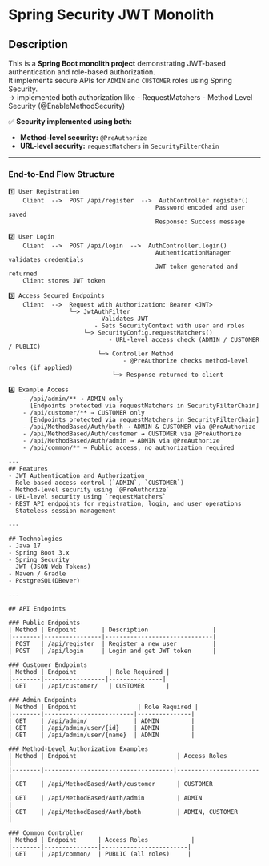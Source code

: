 # Spring Security JWT Monolith

## Description
This is a **Spring Boot monolith project** demonstrating JWT-based authentication and role-based authorization.  
It implements secure APIs for `ADMIN` and `CUSTOMER` roles using Spring Security.  
    -> implemented both authorization like
                  - RequestMatchers
                  - Method Level Security (@EnableMethodSecurity)




✅ **Security implemented using both:** 
- **Method-level security:** `@PreAuthorize`  
- **URL-level security:** `requestMatchers` in `SecurityFilterChain`  

---


### End-to-End Flow Structure

```text
1️⃣ User Registration
    Client  -->  POST /api/register  -->  AuthController.register()
                                         Password encoded and user saved
                                         Response: Success message

2️⃣ User Login
    Client  -->  POST /api/login  -->  AuthController.login()
                                         AuthenticationManager validates credentials
                                         JWT token generated and returned
    Client stores JWT token

3️⃣ Access Secured Endpoints
    Client  -->  Request with Authorization: Bearer <JWT>
                 └─> JwtAuthFilter
                        - Validates JWT
                        - Sets SecurityContext with user and roles
                     └─> SecurityConfig.requestMatchers()
                            - URL-level access check (ADMIN / CUSTOMER / PUBLIC)
                         └─> Controller Method
                                - @PreAuthorize checks method-level roles (if applied)
                             └─> Response returned to client

4️⃣ Example Access
    - /api/admin/** → ADMIN only 
      [Endpoints protected via requestMatchers in SecurityFilterChain]
    - /api/customer/** → CUSTOMER only 
      [Endpoints protected via requestMatchers in SecurityFilterChain]
    - /api/MethodBased/Auth/both → ADMIN & CUSTOMER via @PreAuthorize
    - /api/MethodBased/Auth/customer → CUSTOMER via @PreAuthorize
    - /api/MethodBased/Auth/admin → ADMIN via @PreAuthorize
    - /api/common/** → Public access, no authorization required

---
## Features
- JWT Authentication and Authorization
- Role-based access control (`ADMIN`, `CUSTOMER`)
- Method-level security using `@PreAuthorize`
- URL-level security using `requestMatchers`
- REST API endpoints for registration, login, and user operations
- Stateless session management

---

## Technologies
- Java 17
- Spring Boot 3.x
- Spring Security
- JWT (JSON Web Tokens)
- Maven / Gradle
- PostgreSQL(DBever)

---

## API Endpoints

### Public Endpoints
| Method | Endpoint       | Description                  |
|--------|----------------|------------------------------|
| POST   | /api/register  | Register a new user          |
| POST   | /api/login     | Login and get JWT token      |

### Customer Endpoints
| Method | Endpoint         | Role Required |
|--------|-----------------|---------------|
| GET    | /api/customer/   | CUSTOMER      |

### Admin Endpoints
| Method | Endpoint                 | Role Required |
|--------|-------------------------|---------------|
| GET    | /api/admin/             | ADMIN         |
| GET    | /api/admin/user/{id}    | ADMIN         |
| GET    | /api/admin/user/{name}  | ADMIN         |

### Method-Level Authorization Examples
| Method | Endpoint                            | Access Roles           |
|--------|------------------------------------|-----------------------|
| GET    | /api/MethodBased/Auth/customer      | CUSTOMER              |
| GET    | /api/MethodBased/Auth/admin         | ADMIN                 |
| GET    | /api/MethodBased/Auth/both          | ADMIN, CUSTOMER       |

### Common Controller
| Method | Endpoint      | Access Roles            |
|--------|---------------|------------------------|
| GET    | /api/common/  | PUBLIC (all roles)     |

